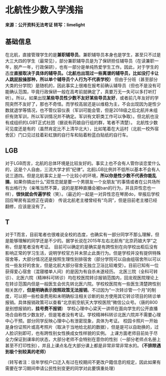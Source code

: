 # 北航性少数入学浅指

**来源：公开资料无法考证 转写：limelight**

## 基础信息

在北航，直接管理学生的是**兼职辅导员**。兼职辅导员本身也是学生，甚至只不过是大三大四的学生（最常见），部分兼职辅导员是为了保研担任辅导员（在读兼职一年，脱产一年，行政保研），也有一部分是单纯热爱学生工作。因此，对于学生的态度**直接取决于具体的辅导员。（北航也出现过一些离谱的辅导员，比如没打卡让人跳屁股操那种，所以单个辅导员个人行为不代表学校）** 但由于分班（甚至部分大类的分学院）是随机的，因此事实上很难在报考前确认辅导员（但也不是没有可能确认范围，毕竟行政保研一般在高考前就确定了，真要万无一失可以多打听打听）。所以，如果出现**某些导员性少数不友好某些导员友好**，或者前几年友好的学院突然不友好了，那也不奇怪。而学校高层还是以维稳为主，不会出现因为是性少数就退学等情况，也不管仪容仪表（军训可能会管，但是2018级之后北航并未组织有效军训，所以军训情况并不确定。军训有文职类工作可以争取）。但北航也没有成组织的LGBT正式社团（据说有药娘自行组的群，笔者不清楚）。
北航性少数可见度还是有的（虽然肯定比不上清华北大），比如笔着在大运村（北航一校外宿舍区）门口见过挂着彩虹旗的自行车和贴着粉蓝白贴纸的自行车。

## LGB

对于LGB而言，北航的总体环境是比较友好的。事实上也不会有人管你谈恋爱什么的，这是个人自由，三流大学才抓“纪律”。北航LGB比例并不低所以基本不会有人说三道四。但是北航事实上是一个比较小的环境，**所以你是性少数不代表你能乱搞**，如果你搞出什么“双性恋就是要一个男朋友一个女朋友”的事情或者在公共场所有出格行为（亲嘴当然不算，说的是那种直播会被ban的行为，并且异性恋也一样），**很快就会传遍学校**（笑）。（最近的一起是一对异性恋在琴房do，举报后学校回应琴房有监控正在调查）
传说北航老主楼曾经有“鸟洞”，但是目前老主楼已经翻修，应该是没有了。

## T

对于T而言，目前笔者也很难说全校的态度，也确实有一部分同学不那么理解，但是能够理解的同学还是不少的。据学长说在2015年左右北航有“北京药娘大学”之称，但是笔者没有考证。
目前可以确定的是确实是有跨性别在向学校出柜后没有影响正常的学习生活，说明学校官方并未禁止此类行为。但是学校并没有提供特殊宿舍等，大部分情况还是按照生理性别排宿舍（部分学院可以自由组宿舍所以可以找一些友好的舍友，但是北航大部分宿舍无独立卫浴比较难受）。目前已知有一位获得爱心宿舍（混寝楼单人间）的是因为有自杀未遂经历。
北医三院（全科可转诊）、北医六院（精神科可转诊）均在校医院转诊报销范围内，回龙观医院理论上在转诊范围内但是一般医生会优先转北医六院。学校校医院有一些医生清楚跨性别相关医疗，**但是明确表示按照政策无法报销**。不过因为“一次转诊管一个月”的制度，可以把一些检查费用和未明确标注相关诊断的处方使用其它转诊项目的转诊单报销。具体报销政策可以查看“北京航空航天大学校医院”微信公众号。（唐的800是别想报销的，**挂号费不报销**）
学校心理中心梁天一讲师在面向学生的公开直播场合自称性少数友好，但是笔者没有考证。学校精神科转诊北医六院并不需要心理中心干预。部分同学反映心理中心有泄密现象，具体为考证。
校园卡照片一开始是身份证照片或高考照片（取决于当地给北航的数据），但是是可以自助换的，过人脸识别即可，也有跨性别女性换成女性样貌的实例。
上课方面老师目前处于尽全力保证到课率的状态，大部分老师不会特别在意你的性别（一部分老师点名册上甚至不打印性别），并且上课点名在大部分课上都是非常非常非常水的。**（不排除遇到极个别较真的老师）**

（转写者注：往年学校户口迁入有过在校期间不更改户籍信息的规定，因此如果有需要在学习期间申请公民性别变更的同学对此要慎重处理）